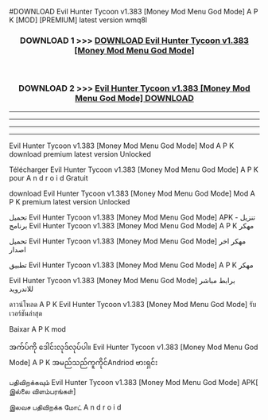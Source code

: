 #DOWNLOAD Evil Hunter Tycoon v1.383  [Money Mod Menu God Mode] A P K [MOD] [PREMIUM] latest version wmq8l



<div align="center">

<h3>DOWNLOAD 1 >>> <a href="https://teeasianyam.web.app?sq=Evil Hunter Tycoon v1.383  [Money Mod Menu God Mode]">DOWNLOAD Evil Hunter Tycoon v1.383  [Money Mod Menu God Mode] </a></h3><br>

<h3>DOWNLOAD 2 >>> <a href="https://teeasianyam.web.app?sq=Evil Hunter Tycoon v1.383  [Money Mod Menu God Mode] ">Evil Hunter Tycoon v1.383  [Money Mod Menu God Mode]  DOWNLOAD </a></h3>

</div>


----------------------------------------------------------

----------------------------------------------------------

----------------------------------------------------------

----------------------------------------------------------


Evil Hunter Tycoon v1.383  [Money Mod Menu God Mode]  Mod A P K download premium latest version Unlocked

Télécharger Evil Hunter Tycoon v1.383  [Money Mod Menu God Mode]  A P K pour A n d r o i d Gratuit

download Evil Hunter Tycoon v1.383  [Money Mod Menu God Mode]  Mod A P K premium latest version Unlocked

تحميل Evil Hunter Tycoon v1.383  [Money Mod Menu God Mode]  APK - تنزيل برنامج Evil Hunter Tycoon v1.383  [Money Mod Menu God Mode]  A P K مهكر

تحميل Evil Hunter Tycoon v1.383  [Money Mod Menu God Mode]  مهكر اخر اصدار

تطبيق Evil Hunter Tycoon v1.383  [Money Mod Menu God Mode]  A P K مهكر

Evil Hunter Tycoon v1.383  [Money Mod Menu God Mode]  برابط مباشر للاندرويد

ดาวน์โหลด A P K Evil Hunter Tycoon v1.383  [Money Mod Menu God Mode]  รับเวอร์ชันล่าสุด

Baixar A P K mod

အက်ပ်ကို ဒေါင်းလုဒ်လုပ်ပါ။ Evil Hunter Tycoon v1.383  [Money Mod Menu God Mode]  A P K အမည်သည်ကူကိုင်Andriod ဗားရှင်း

பதிவிறக்கவும் Evil Hunter Tycoon v1.383  [Money Mod Menu God Mode]  APK[ இல்லை விளம்பரங்கள்] 
 
இலவச பதிவிறக்க மோட் A n d r o i d




